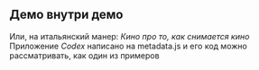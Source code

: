 ## Демо внутри демо
Или, на итальянский манер: _Кино про то, как снимается кино_<br />
Приложение _Codex_ написано на metadata.js и его код можно рассматривать, как один из примеров